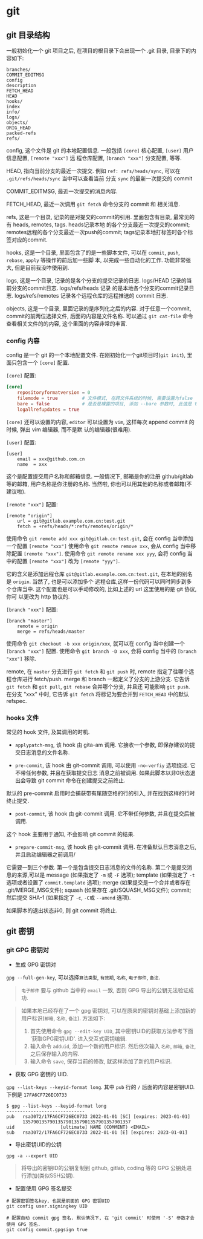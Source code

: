 # git

## git 目录结构

一般初始化一个 git 项目之后, 在项目的根目录下会出现一个 .git 目录, 目录下的内容如下: 

```
branches/
COMMIT_EDITMSG
config         
description
FETCH_HEAD     
HEAD      
hooks/
index
info/
logs/
objects/
ORIG_HEAD
packed-refs
refs/
```

config, 这个文件是 git 的本地配置信息. 一般包括 `[core]` 核心配置, `[user]` 用户信息配置, `[remote "xxx"]` 远
程仓库配置, `[branch "xxx"]` 分支配置, 等等.

HEAD, 指向当前分支的最近一次提交. 例如 `ref: refs/heads/sync`, 可以在 `.git/refs/heads/sync` 当中可以查看当前
分支 `sync` 的最新一次提交的 commit

COMMIT_EDITMSG, 最近一次提交的消息内容.

FETCH_HEAD, 最近一次调用 `git fetch` 命令分支的 commit 和 相关消息.

refs, 这是一个目录, 记录的是对提交的commit的引用. 里面包含有目录, 最常见的有 heads, remotes, tags. heads记录本地
的各个分支最近一次提交的commit; remotes远程的各个分支最近一次push的commit; tags记录本地打标签时各个标签对应的commit.

hooks, 这是一个目录, 里面包含了的是一些脚本文件, 可以在 `commit`, `push`, `rebase`, `apply` 等操作的前后加一些脚
本, 以完成一些自动化的工作. 功能非常强大, 但是目前我没咋使用到.

logs, 这是一个目录, 记录的是各个分支的提交记录的日志. logs/HEAD 记录的当前分支的commit日志. logs/refs/heads 记录
的是本地各个分支的commit记录日志. logs/refs/remotes 记录各个远程仓库的远程推送的 commit 日志.

objects, 这是一个目录, 里面记录的是序列化之后的内容. 对于任意一个commit, commit的前两位选择文件, 后面的内容是文件名称.
可以通过 `git cat-file` 命令查看相关文件的的内容, 这个里面的内容非常的丰富.


### config 内容

config 是一个 git 的一个本地配置文件. 在刚初始化一个git项目时(`git init`), 里面只包含一个 `[core]` 配置.
 
`[core]` 配置:

```toml
[core]
	repositoryformatversion = 0
	filemode = true         # 文件模式, 在跨文件系统的时候, 需要设置为false
	bare = false            # 是否是裸露的项目, 添加 --bare 参数时, 此值是 true
	logallrefupdates = true
```

`[core]` 还可以设置的内容, `editor` 可以设置为 `vim`, 这样每次 append commit 的时候, 弹出 vim 编辑器, 而不是默
认的编辑器(很难用). 

`[user]` 配置:

```
[user]
	email = xxx@github.com.cn
	name  = xxx
```

这个是配置提交用户名称和邮箱信息. 一般情况下, 邮箱是你的注册 github/gitlab 等的邮箱, 用户名称是你注册的名称. 当然啦,
你也可以用其他的名称或者邮箱(不建议啦).

`[remote "xxx"]` 配置:

```
[remote "origin"]
	url = git@gitlab.example.com.cn:test.git
	fetch = +refs/heads/*:refs/remotes/origin/*
```

使用命令 `git remote add xxx git@gitlab.cn:test.git`, 会在 config 当中添加一个配置 `[remote "xxx"]`
使用命令 `git remote remove xxx`, 会从 config 当中移除配置 `[remote "xxx"]`.
使用命令 `git remote rename xxx yyy`, 会将 config 当中的配置 `[remote "xxx"]` 改为  `[remote "yyy"]`.

它的含义是添加远程仓库 `git@gitlab.example.com.cn:test.git`, 在本地的别名是 `origin`. 当然了, 也是可以添加多个
远程仓库,这样一份代码可以同时同步到多个仓库当中. 这个配置也是可以手动修改的, 比如上述的 url 这里使用的是 git 协议, 你可
以更改为 http 协议的.

`[branch "xxx"]` 配置:

```
[branch "master"]
	remote = origin
	merge = refs/heads/master
```

使用命令 `git checkout -b xxx origin/xxx`, 就可以在 config 当中创建一个 `[branch "xxx"]` 配置. 
使用命令 `git branch -D xxx`, 会将 config 当中的 `[branch "xxx"]` 移除.

remote, 在 `master` 分支进行 `git fetch` 和 `git push` 时, remote 指定了往哪个远程仓库进行 fetch/push.
merge 和 branch 一起定义了分支的上游分支. 它告诉 `git fetch` 和 `git pull`, `git rebase` 合并哪个分支, 并且还
可能影响 `git push`. 在分支 "xxx" 中时, 它告诉 `git fetch` 将标记为要合并到 `FETCH_HEAD` 中的默认refspec. 


### hooks 文件

常见的 hook 文件, 及其调用的时机.

- `applypatch-msg`, 该 hook 由 gita-am 调用. 它接收一个参数, 即保存建议的提交日志消息的文件名称.

- `pre-commit`, 该 hook 由 git-commit 调用, 可以使用 `-no-verfiy` 选项绕过. 它不带任何参数, 并且在获取提交日志
消息之前被调用. 如果此脚本以非0状态退出会导致 git commit 命令在创建提交之前终止.

默认的 pre-commit 启用时会捕获带有尾随空格的行的引入, 并在找到这样的行时终止提交.

- `post-commit`, 该 hook 由 git-commit 调用. 它不带任何参数, 并且在提交后被调用. 

这个 hook 主要用于通知, 不会影响 git commit 的结果.

- `prepare-commit-msg`, 该 hook 由 git-commit 调用. 在准备默认日志消息之后, 并且启动编辑器之前调用/

它需要一到三个参数. 第一个是包含提交日志消息的文件的名称. 第二个是提交消息的来源,可以是 message (如果指定了 `-m` 或 `-F`
选项); template (如果指定了 `-t` 选项或者设置了 `commit.template` 选项); merge (如果提交是一个合并或者存在
.git/MERGE_MSG文件); squash (如果存在 .git/SQUASH_MSG文件); commit; 然后提交 SHA-1 (如果指定了 `-c`, `-C`或
`--amend` 选项).

如果脚本的退出状态非0, 则 git commit 将终止.

## git 密钥

### git GPG 密钥对

- 生成 GPG 密钥对

`gpg --full-gen-key`, 可以选择`算法类型`, `有效期`, `名称`, `电子邮件`, `备注`.

> `电子邮件` 要与 github 当中的 `email` 一致, 否则 GPG 导出的公钥无法验证成功.

> 如果本地已经存在了一个 gpg 密钥对, 可以在原来的密钥对基础上添加新的用户标识(`邮箱`, `名称`, `备注`). 方法如下:
> 1) 首先使用命令 `gpg --edit-key UID`, 其中密钥UID的获取方法参考下面 '获取GPG密钥UID'. 进入交互式密钥编辑.
> 2) 输入命令 `adduid`, 添加一个新的用户标识. 然后依次输入 `名称`, `邮箱`, `备注`, 之后保存输入的内容.
> 3) 输入命令 `save`, 保存当前的修改, 就这样添加了新的用户标识.

- 获取 GPG 密钥的 UID.

`gpg --list-keys --keyid-format long`. 其中 `pub` 行的 `/` 后面的内容是密钥UID. 下例是 `17FA6CF726EC0733`

```
$ gpg --list-keys --keyid-format long
-----------------------------
pub   rsa3072/17FA6CF726EC0733 2022-01-01 [SC] [expires: 2023-01-01]
      1357901357901357901357901357901357901357
uid                 [ultimate] NAME (COMMENT) <EMAIL>
sub   rsa3072/17FA6CF726EC0733 2022-01-01 [E] [expires: 2023-01-01]
```

- 导出密钥UID的公钥

```
gpg -a --export UID
```

> 将导出的密钥ID的公钥复制到 github, gitlab, coding 等的 GPG 公钥处进行添加(类似SSH公钥).

- 配置使用 GPG 签名提交

```
# 配置密钥签名key, 也就是前面的 GPG 密钥UID
git config user.signingkey UID

# 配置自动 commit gpg 签名. 默认情况下, 在 'git commit' 时使用 '-S' 参数才会使用 GPG 签名.
git config commit.gpgsign true
```
